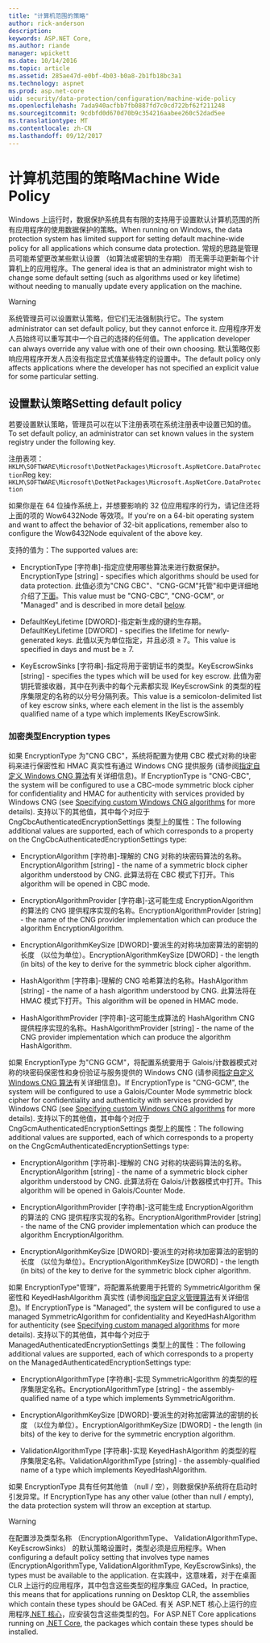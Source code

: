 ```yaml
---
title: "计算机范围的策略"
author: rick-anderson
description: 
keywords: ASP.NET Core,
ms.author: riande
manager: wpickett
ms.date: 10/14/2016
ms.topic: article
ms.assetid: 285ae47d-e0bf-4b03-b0a8-2b1fb18bc3a1
ms.technology: aspnet
ms.prod: asp.net-core
uid: security/data-protection/configuration/machine-wide-policy
ms.openlocfilehash: 7ada940acfbb7fb0887fd7c0cd722bf62f211248
ms.sourcegitcommit: 9cdbfd0d670d70b9c354216aabee260c52dad5ee
ms.translationtype: MT
ms.contentlocale: zh-CN
ms.lasthandoff: 09/12/2017
---
```

# <a name="machine-wide-policy"></a><span data-ttu-id="96408-103">计算机范围的策略</span><span class="sxs-lookup"><span data-stu-id="96408-103">Machine Wide Policy</span></span>

<a name=data-protection-configuration-machinewidepolicy></a>

<span data-ttu-id="96408-104">Windows 上运行时，数据保护系统具有有限的支持用于设置默认计算机范围的所有应用程序的使用数据保护的策略。</span><span class="sxs-lookup"><span data-stu-id="96408-104">When running on Windows, the data protection system has limited support for setting default machine-wide policy for all applications which consume data protection.</span></span> <span data-ttu-id="96408-105">常规的思路是管理员可能希望更改某些默认设置 （如算法或密钥的生存期） 而无需手动更新每个计算机上的应用程序。</span><span class="sxs-lookup"><span data-stu-id="96408-105">The general idea is that an administrator might wish to change some default setting (such as algorithms used or key lifetime) without needing to manually update every application on the machine.</span></span>

>[!WARNING]
> <span data-ttu-id="96408-106">系统管理员可以设置默认策略，但它们无法强制执行它。</span><span class="sxs-lookup"><span data-stu-id="96408-106">The system administrator can set default policy, but they cannot enforce it.</span></span> <span data-ttu-id="96408-107">应用程序开发人员始终可以重写其中一个自己的选择的任何值。</span><span class="sxs-lookup"><span data-stu-id="96408-107">The application developer can always override any value with one of their own choosing.</span></span> <span data-ttu-id="96408-108">默认策略仅影响应用程序开发人员没有指定显式值某些特定的设置中。</span><span class="sxs-lookup"><span data-stu-id="96408-108">The default policy only affects applications where the developer has not specified an explicit value for some particular setting.</span></span>

## <a name="setting-default-policy"></a><span data-ttu-id="96408-109">设置默认策略</span><span class="sxs-lookup"><span data-stu-id="96408-109">Setting default policy</span></span>

<span data-ttu-id="96408-110">若要设置默认策略，管理员可以在以下注册表项在系统注册表中设置已知的值。</span><span class="sxs-lookup"><span data-stu-id="96408-110">To set default policy, an administrator can set known values in the system registry under the following key.</span></span>

<span data-ttu-id="96408-111">注册表项：`HKLM\SOFTWARE\Microsoft\DotNetPackages\Microsoft.AspNetCore.DataProtection`</span><span class="sxs-lookup"><span data-stu-id="96408-111">Reg key: `HKLM\SOFTWARE\Microsoft\DotNetPackages\Microsoft.AspNetCore.DataProtection`</span></span>

<span data-ttu-id="96408-112">如果你是在 64 位操作系统上，并想要影响的 32 位应用程序的行为，请记住还将上面的项的 Wow6432Node 等效项。</span><span class="sxs-lookup"><span data-stu-id="96408-112">If you're on a 64-bit operating system and want to affect the behavior of 32-bit applications, remember also to configure the Wow6432Node equivalent of the above key.</span></span>

<span data-ttu-id="96408-113">支持的值为：</span><span class="sxs-lookup"><span data-stu-id="96408-113">The supported values are:</span></span>

* <span data-ttu-id="96408-114">EncryptionType [字符串]-指定应使用哪些算法来进行数据保护。</span><span class="sxs-lookup"><span data-stu-id="96408-114">EncryptionType [string] - specifies which algorithms should be used for data protection.</span></span> <span data-ttu-id="96408-115">此值必须为"CNG CBC"、"CNG-GCM"托管"和中更详细地介绍了[下面](#data-protection-encryption-types)。</span><span class="sxs-lookup"><span data-stu-id="96408-115">This value must be "CNG-CBC", "CNG-GCM", or "Managed" and is described in more detail [below](#data-protection-encryption-types).</span></span>

* <span data-ttu-id="96408-116">DefaultKeyLifetime [DWORD]-指定新生成的键的生存期。</span><span class="sxs-lookup"><span data-stu-id="96408-116">DefaultKeyLifetime [DWORD] - specifies the lifetime for newly-generated keys.</span></span> <span data-ttu-id="96408-117">此值以天为单位指定，并且必须 ≥ 7。</span><span class="sxs-lookup"><span data-stu-id="96408-117">This value is specified in days and must be ≥ 7.</span></span>

* <span data-ttu-id="96408-118">KeyEscrowSinks [字符串]-指定将用于密钥证书的类型。</span><span class="sxs-lookup"><span data-stu-id="96408-118">KeyEscrowSinks [string] - specifies the types which will be used for key escrow.</span></span> <span data-ttu-id="96408-119">此值为密钥托管接收器，其中在列表中的每个元素都实现 IKeyEscrowSink 的类型的程序集限定的名称的以分号分隔列表。</span><span class="sxs-lookup"><span data-stu-id="96408-119">This value is a semicolon-delimited list of key escrow sinks, where each element in the list is the assembly qualified name of a type which implements IKeyEscrowSink.</span></span>

<a name=data-protection-encryption-types></a>

### <a name="encryption-types"></a><span data-ttu-id="96408-120">加密类型</span><span class="sxs-lookup"><span data-stu-id="96408-120">Encryption types</span></span>

<span data-ttu-id="96408-121">如果 EncryptionType 为"CNG CBC"，系统将配置为使用 CBC 模式对称的块密码来进行保密性和 HMAC 真实性有通过 Windows CNG 提供服务 (请参阅[指定自定义 Windows CNG 算法](overview.md#data-protection-changing-algorithms-cng)有关详细信息)。</span><span class="sxs-lookup"><span data-stu-id="96408-121">If EncryptionType is "CNG-CBC", the system will be configured to use a CBC-mode symmetric block cipher for confidentiality and HMAC for authenticity with services provided by Windows CNG (see [Specifying custom Windows CNG algorithms](overview.md#data-protection-changing-algorithms-cng) for more details).</span></span> <span data-ttu-id="96408-122">支持以下的其他值，其中每个对应于 CngCbcAuthenticatedEncryptionSettings 类型上的属性：</span><span class="sxs-lookup"><span data-stu-id="96408-122">The following additional values are supported, each of which corresponds to a property on the CngCbcAuthenticatedEncryptionSettings type:</span></span>

* <span data-ttu-id="96408-123">EncryptionAlgorithm [字符串]-理解的 CNG 对称的块密码算法的名称。</span><span class="sxs-lookup"><span data-stu-id="96408-123">EncryptionAlgorithm [string] - the name of a symmetric block cipher algorithm understood by CNG.</span></span> <span data-ttu-id="96408-124">此算法将在 CBC 模式下打开。</span><span class="sxs-lookup"><span data-stu-id="96408-124">This algorithm will be opened in CBC mode.</span></span>

* <span data-ttu-id="96408-125">EncryptionAlgorithmProvider [字符串]-这可能生成 EncryptionAlgorithm 的算法的 CNG 提供程序实现的名称。</span><span class="sxs-lookup"><span data-stu-id="96408-125">EncryptionAlgorithmProvider [string] - the name of the CNG provider implementation which can produce the algorithm EncryptionAlgorithm.</span></span>

* <span data-ttu-id="96408-126">EncryptionAlgorithmKeySize [DWORD]-要派生的对称块加密算法的密钥的长度 （以位为单位）。</span><span class="sxs-lookup"><span data-stu-id="96408-126">EncryptionAlgorithmKeySize [DWORD] - the length (in bits) of the key to derive for the symmetric block cipher algorithm.</span></span>

* <span data-ttu-id="96408-127">HashAlgorithm [字符串]-理解的 CNG 哈希算法的名称。</span><span class="sxs-lookup"><span data-stu-id="96408-127">HashAlgorithm [string] - the name of a hash algorithm understood by CNG.</span></span> <span data-ttu-id="96408-128">此算法将在 HMAC 模式下打开。</span><span class="sxs-lookup"><span data-stu-id="96408-128">This algorithm will be opened in HMAC mode.</span></span>

* <span data-ttu-id="96408-129">HashAlgorithmProvider [字符串]-这可能生成算法的 HashAlgorithm CNG 提供程序实现的名称。</span><span class="sxs-lookup"><span data-stu-id="96408-129">HashAlgorithmProvider [string] - the name of the CNG provider implementation which can produce the algorithm HashAlgorithm.</span></span>

<span data-ttu-id="96408-130">如果 EncryptionType 为"CNG GCM"，将配置系统要用于 Galois/计数器模式对称的块密码保密性和身份验证与服务提供的 Windows CNG (请参阅[指定自定义 Windows CNG 算法](overview.md#data-protection-changing-algorithms-cng)有关详细信息)。</span><span class="sxs-lookup"><span data-stu-id="96408-130">If EncryptionType is "CNG-GCM", the system will be configured to use a Galois/Counter Mode symmetric block cipher for confidentiality and authenticity with services provided by Windows CNG (see [Specifying custom Windows CNG algorithms](overview.md#data-protection-changing-algorithms-cng) for more details).</span></span> <span data-ttu-id="96408-131">支持以下的其他值，其中每个对应于 CngGcmAuthenticatedEncryptionSettings 类型上的属性：</span><span class="sxs-lookup"><span data-stu-id="96408-131">The following additional values are supported, each of which corresponds to a property on the CngGcmAuthenticatedEncryptionSettings type:</span></span>

* <span data-ttu-id="96408-132">EncryptionAlgorithm [字符串]-理解的 CNG 对称的块密码算法的名称。</span><span class="sxs-lookup"><span data-stu-id="96408-132">EncryptionAlgorithm [string] - the name of a symmetric block cipher algorithm understood by CNG.</span></span> <span data-ttu-id="96408-133">此算法将在 Galois/计数器模式中打开。</span><span class="sxs-lookup"><span data-stu-id="96408-133">This algorithm will be opened in Galois/Counter Mode.</span></span>

* <span data-ttu-id="96408-134">EncryptionAlgorithmProvider [字符串]-这可能生成 EncryptionAlgorithm 的算法的 CNG 提供程序实现的名称。</span><span class="sxs-lookup"><span data-stu-id="96408-134">EncryptionAlgorithmProvider [string] - the name of the CNG provider implementation which can produce the algorithm EncryptionAlgorithm.</span></span>

* <span data-ttu-id="96408-135">EncryptionAlgorithmKeySize [DWORD]-要派生的对称块加密算法的密钥的长度 （以位为单位）。</span><span class="sxs-lookup"><span data-stu-id="96408-135">EncryptionAlgorithmKeySize [DWORD] - the length (in bits) of the key to derive for the symmetric block cipher algorithm.</span></span>

<span data-ttu-id="96408-136">如果 EncryptionType"管理"，将配置系统要用于托管的 SymmetricAlgorithm 保密性和 KeyedHashAlgorithm 真实性 (请参阅[指定自定义管理算法](overview.md#data-protection-changing-algorithms-custom-managed)有关详细信息)。</span><span class="sxs-lookup"><span data-stu-id="96408-136">If EncryptionType is "Managed", the system will be configured to use a managed SymmetricAlgorithm for confidentiality and KeyedHashAlgorithm for authenticity (see [Specifying custom managed algorithms](overview.md#data-protection-changing-algorithms-custom-managed) for more details).</span></span> <span data-ttu-id="96408-137">支持以下的其他值，其中每个对应于 ManagedAuthenticatedEncryptionSettings 类型上的属性：</span><span class="sxs-lookup"><span data-stu-id="96408-137">The following additional values are supported, each of which corresponds to a property on the ManagedAuthenticatedEncryptionSettings type:</span></span>

* <span data-ttu-id="96408-138">EncryptionAlgorithmType [字符串]-实现 SymmetricAlgorithm 的类型的程序集限定名称。</span><span class="sxs-lookup"><span data-stu-id="96408-138">EncryptionAlgorithmType [string] - the assembly-qualified name of a type which implements SymmetricAlgorithm.</span></span>

* <span data-ttu-id="96408-139">EncryptionAlgorithmKeySize [DWORD]-要派生的对称加密算法的密钥的长度 （以位为单位）。</span><span class="sxs-lookup"><span data-stu-id="96408-139">EncryptionAlgorithmKeySize [DWORD] - the length (in bits) of the key to derive for the symmetric encryption algorithm.</span></span>

* <span data-ttu-id="96408-140">ValidationAlgorithmType [字符串]-实现 KeyedHashAlgorithm 的类型的程序集限定名称。</span><span class="sxs-lookup"><span data-stu-id="96408-140">ValidationAlgorithmType [string] - the assembly-qualified name of a type which implements KeyedHashAlgorithm.</span></span>

<span data-ttu-id="96408-141">如果 EncryptionType 具有任何其他值 （null / 空），则数据保护系统将在启动时引发异常。</span><span class="sxs-lookup"><span data-stu-id="96408-141">If EncryptionType has any other value (other than null / empty), the data protection system will throw an exception at startup.</span></span>

>[!WARNING]
> <span data-ttu-id="96408-142">在配置涉及类型名称 （EncryptionAlgorithmType、 ValidationAlgorithmType、 KeyEscrowSinks） 的默认策略设置时，类型必须是应用程序。</span><span class="sxs-lookup"><span data-stu-id="96408-142">When configuring a default policy setting that involves type names (EncryptionAlgorithmType, ValidationAlgorithmType, KeyEscrowSinks), the types must be available to the application.</span></span> <span data-ttu-id="96408-143">在实践中，这意味着，对于在桌面 CLR 上运行的应用程序，其中包含这些类型的程序集应 GACed。</span><span class="sxs-lookup"><span data-stu-id="96408-143">In practice, this means that for applications running on Desktop CLR, the assemblies which contain these types should be GACed.</span></span> <span data-ttu-id="96408-144">有关 ASP.NET 核心上运行的应用程序[.NET 核心](https://www.microsoft.com/net/core)，应安装包含这些类型的包。</span><span class="sxs-lookup"><span data-stu-id="96408-144">For ASP.NET Core applications running on [.NET Core](https://www.microsoft.com/net/core), the packages which contain these types should be installed.</span></span>
